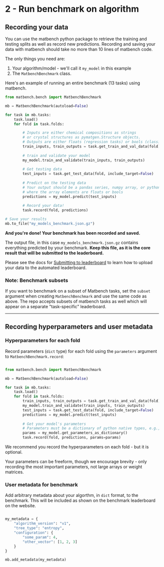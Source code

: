 
# 2 - Run benchmark on algorithm


## Recording your data

You can use the matbench python package to retrieve the training and testing splits as well as
record new predictions. Recording and saving your data with matbench should take no more than 
10 lines of matbench code.

The only things you need are:

1. Your algorithm/model - we'll call it `my_model` in this example
2. The `MatbenchBenchmark` class.


Here's an example of running an entire benchmark (13 tasks) using matbench.

```python
from matbench.bench import MatbenchBenchmark

mb = MatbenchBenchmark(autoload=False)

for task in mb.tasks:
    task.load()
    for fold in task.folds:

        # Inputs are either chemical compositions as strings
        # or crystal structures as pymatgen.Structure objects.
        # Outputs are either floats (regression tasks) or bools (classification tasks)
        train_inputs, train_outputs = task.get_train_and_val_data(fold)
        
        # train and validate your model
        my_model.train_and_validate(train_inputs, train_outputs)
        
        # Get testing data
        test_inputs = task.get_test_data(fold, include_target=False)
        
        # Predict on the testing data
        # Your output should be a pandas series, numpy array, or python iterable
        # where the array elements are floats or bools
        predictions = my_model.predict(test_inputs)
        
        # Record your data!
        task.record(fold, predictions)

# Save your results
mb.to_file("my_models_benchmark.json.gz")

```

**And you're done! Your benchmark has been recorded and saved.**

The output file, in this case `my_models_benchmark.json.gz` contains everything predicted by your 
benchmark. **Keep this file, as it is the core result that will be submitted to the leaderboard.**

Please see the docs for [Submitting to leaderboard](3submit.md) to learn how to upload your data to the automated leaderboard.


### Note: Benchmark subsets
If you want to benchmark on a subset of Matbench tasks, set the `subset` argument when creating `MatbenchBenchmark`
and use the same code as above. The repo accepts subsets of matbench tasks as well which will appear on a separate "task-specific" leaderboard.


---

## Recording hyperparameters and user metadata

### Hyperparameters for each fold

Record parameters (`dict` type) for each fold using the `parameters` argument to `MatbenchBenchmark.record`:

```python

from matbench.bench import MatbenchBenchmark

mb = MatbenchBenchmark(autoload=False)

for task in mb.tasks:
    task.load()
    for fold in task.folds:
        train_inputs, train_outputs = task.get_train_and_val_data(fold)
        my_model.train_and_validate(train_inputs, train_outputs)
        test_inputs = task.get_test_data(fold, include_target=False)
        predictions = my_model.predict(test_inputs)
        
        # Get your model's parameters 
        # Parameters must be a dictionary of python native types, e.g., lists of strings, dicts, etc.
        params = my_model.get_parameters_as_dictionary()
        task.record(fold, predictions, params=params)

```

We recommend you record the hyperparameters on each fold - but it is optional. 

Your parameters can be freeform, though we encourage brevity - only recording the most important parameters, 
not large arrays or weight matrices.


### User metadata for benchmark

Add arbitrary metadata about your algorthm, in `dict` format, to the benchmark. This will be included as shown on the benchmark leaderboard on the website.

```python

my_metadata = {
    "algorithm_version": "v1",
    "tree_type": "entropy",
    "configuration": {
        "some_param": 4,
        "other_vector": [1, 2, 3]
    }
}

mb.add_metadata(my_metadata)
```





